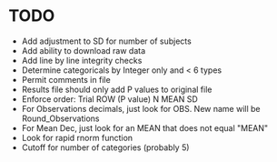 # TODO

- Add adjustment to SD for number of subjects
- Add ability to download raw data
- Add line by line integrity checks
- Determine categoricals by Integer only and < 6 types
- Permit comments in file
- Results file should only add P values to original file
- Enforce order: Trial ROW (P value) N MEAN SD
- For Observations decimals, just look for OBS. New name will be Round_Observations
- For Mean Dec, just look for an MEAN that does not equal "MEAN"
- Look for rapid rnorm function
- Cutoff for number of categories (probably 5)
